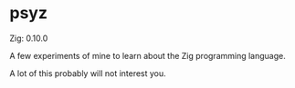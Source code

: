 # psyz

Zig: 0.10.0

A few experiments of mine to learn about the Zig programming language.

A lot of this probably will not interest you.
